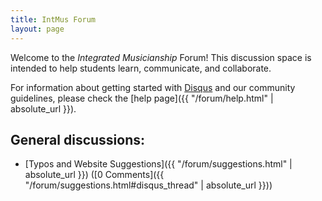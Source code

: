```yaml
---
title: IntMus Forum
layout: page
---
```


Welcome to the *Integrated Musicianship* Forum!
This discussion space is intended to help students learn, communicate, and collaborate.

For information about getting started with [Disqus](https://disqus.com/) and our community guidelines, please check the [help page]({{ "/forum/help.html" | absolute_url }}).

## General discussions:

- [Typos and Website Suggestions]({{ "/forum/suggestions.html" | absolute_url }}) ([0 Comments]({{ "/forum/suggestions.html#disqus_thread" | absolute_url }}))

<script id="dsq-count-scr" src="//intmus.disqus.com/count.js" async></script>
